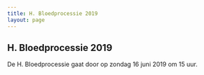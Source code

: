 ```yaml
---
title: H. Bloedprocessie 2019
layout: page
---
```


## H. Bloedprocessie 2019

De H. Bloedprocessie gaat door op zondag 16 juni 2019 om 15 uur.


